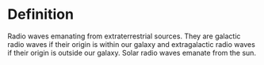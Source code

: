 # Definition

Radio waves emanating from extraterrestrial sources. They are galactic
radio waves if their origin is within our galaxy and extragalactic radio
waves if their origin is outside our galaxy. Solar radio waves emanate
from the sun.

